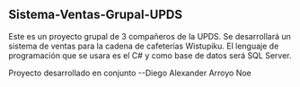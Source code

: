 ## Sistema-Ventas-Grupal-UPDS
Este es un proyecto grupal de 3 compañeros de la UPDS. 
Se desarrollará un sistema de ventas para la cadena de cafeterías Wistupiku. 
El lenguaje de programación que se usara es el C# y como base de datos será SQL Server.

Proyecto desarrollado en conjunto
--Diego Alexander Arroyo Noe
